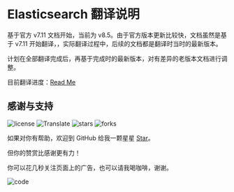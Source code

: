 # Elasticsearch 翻译说明

基于官方 v7.11 文档开始，当前为 v8.5。由于官方版本更新比较快，文档虽然是基于 v7.11 开始翻译，，实际翻译过程中，后续的文档都是翻译时当时的最新版本。

计划在全部翻译完成后，再基于完成时的最新版本，对有差异的老版本文档进行调整。

目前翻译进度：[Read Me](https://github.com/dev2007/elasticsearch-doc#%E6%96%87%E6%A1%A3%E5%88%97%E8%A1%A8%E5%8F%8A%E8%BF%9B%E5%BA%A6)

<InArticleAdsense
    data-ad-client="ca-pub-8380975615223941"
    data-ad-slot="9428292757">
</InArticleAdsense>

## 感谢与支持

![license](https://img.shields.io/badge/License-CC--BY--NC-%2321BAB5) ![Translate](https://img.shields.io/badge/Translation-Elasticsearch-%2321BAB5) ![stars](https://img.shields.io/github/stars/dev2007/elasticsearch-doc?color=%2321BAB5&label=Stars&logo=github) ![forks](https://img.shields.io/github/forks/dev2007/elasticsearch-doc?color=%2321BAB5&label=Forks&logo=github)

如果对你有帮助，欢迎到 GitHub 给我一颗星星 [Star](https://github.com/dev2007/elasticsearch-doc)。

但你的赞赏比感谢更有力！

你可以花几秒关注页面上的广告，也可以请我喝咖啡，谢谢。

![code](https://images.bookhub.tech/mp/code.jpg)

